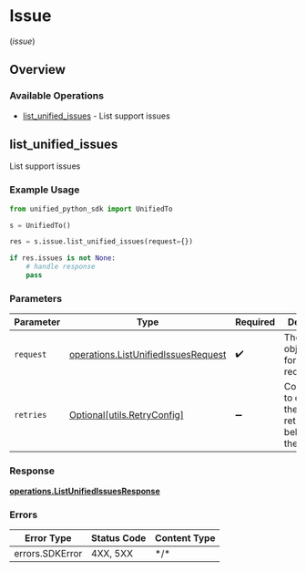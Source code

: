 # Issue
(*issue*)

## Overview

### Available Operations

* [list_unified_issues](#list_unified_issues) - List support issues

## list_unified_issues

List support issues

### Example Usage

```python
from unified_python_sdk import UnifiedTo

s = UnifiedTo()

res = s.issue.list_unified_issues(request={})

if res.issues is not None:
    # handle response
    pass

```

### Parameters

| Parameter                                                                                  | Type                                                                                       | Required                                                                                   | Description                                                                                |
| ------------------------------------------------------------------------------------------ | ------------------------------------------------------------------------------------------ | ------------------------------------------------------------------------------------------ | ------------------------------------------------------------------------------------------ |
| `request`                                                                                  | [operations.ListUnifiedIssuesRequest](../../models/operations/listunifiedissuesrequest.md) | :heavy_check_mark:                                                                         | The request object to use for the request.                                                 |
| `retries`                                                                                  | [Optional[utils.RetryConfig]](../../models/utils/retryconfig.md)                           | :heavy_minus_sign:                                                                         | Configuration to override the default retry behavior of the client.                        |

### Response

**[operations.ListUnifiedIssuesResponse](../../models/operations/listunifiedissuesresponse.md)**

### Errors

| Error Type      | Status Code     | Content Type    |
| --------------- | --------------- | --------------- |
| errors.SDKError | 4XX, 5XX        | \*/\*           |